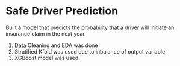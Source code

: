 # Safe Driver Prediction
Built a model that predicts the probability that a driver will initiate an insurance claim in the next year. 
1) Data Cleaning and EDA was done
2) Stratified Kfold was used due to inbalance of output variable
3) XGBoost model was used.
